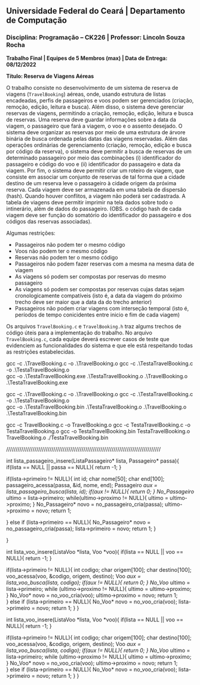 ## **Universidade Federal do Ceará** | **Departamento de Computação**
### **Disciplina: Programação – CK226** | **Professor: Lincoln Souza Rocha**

**Trabalho Final | Equipes de 5 Membros (max) | Data de Entrega: 08/12/2022**

**Título: Reserva de Viagens Aéreas**

O trabalho consiste no desenvolvimento de um sistema de reserva de viagens (`TravelBooking`)
aéreas, onde, usando estrutura de listas encadeadas, perfis de passageiros e voos podem ser 
gerenciados (criação, remoção, edição, leitura e busca). Além disso, o sistema deve gerenciar 
reservas de viagens, permitindo a criação, remoção, edição, leitura e busca de reservas.
Uma reserva deve guardar informações sobre a data da viagem, o passageiro que fará a viagem, 
o voo e o assento desejado. O sistema deve organizar as reservas por meio de uma estrutura de árvore
binária de busca ordenada pelas datas das viagens reservadas. Além das operações ordinárias de 
gerenciamento (criação, remoção, edição e busca por código da reserva), o sistema deve permitir
a busca de reservas de um determinado passageiro por meio das combinações (i) identificador do
passageiro e código do voo e (ii) identificador do passageiro e data da viagem. Por fim, o
sistema deve permitir criar um roteiro de viagem, que consiste em associar um conjunto de reservas
de tal forma que a cidade destino de um reserva leve o passageiro à cidade origem da próxima reserva.
Cada viagem deve ser armazenada em uma tabela de dispersão (hash). Quando houver conflitos, a viagem
não poderá ser cadastrada. A tabela de viagens deve permitir imprimir na tela dados sobre todo o
intinerário, além de dados do passageiro. 
(OBS. o código hash de cada viagem deve ser função do somatório do identificador do passageiro e dos códigos das reservas associadas).

Algumas restrições:
- Passageiros não podem ter o mesmo código 
- Voos não podem ter o mesmo código
- Reservas não podem ter o mesmo código
- Passageiros não podem fazer reservas com a mesma na mesma data de viagem
- As viagens só podem ser compostas por reservas do mesmo passageiro
- As viagens só podem ser compostas por reservas cujas datas sejam cronologicamente
   compatíveis (isto é, a data da viagem do próximo trecho deve ser maior que a data da do trecho anterior)
- Passageiros não podem criar viagens com interseção temporal (isto é, períodos de tempo conicidentes entre inicio e fim de cada viagem)

Os arquivos `TravelBooking.c` e `TravelBooking.h` traz algums trechos de código úteis para a implementação do trabalho. No arquivo `TravelBooking.c`,
cada equipe deverá escrever casos de teste que evidenciem as funcionalidades do sistema e que ele está respeitando todas as restrições estabelecidas. 

gcc -c .\TravelBooking.c -o .\TravelBooking.o
gcc -c .\TestaTravelBooking.c -o .\TestaTravelBooking.o          
gcc -o .\TestaTravelBooking.exe .\TestaTravelBooking.o .\TravelBooking.o
.\TestaTravelBooking.exe

gcc -c .\TravelBooking.c -o .\TravelBooking.o
gcc -c .\TestaTravelBooking.c -o .\TestaTravelBooking.o          
gcc -o .\TestaTravelBooking.bin .\TestaTravelBooking.o .\TravelBooking.o
.\TestaTravelBooking.bin

gcc -c TravelBooking.c -o TravelBooking.o
gcc -c TestaTravelBooking.c -o TestaTravelBooking.o 
gcc -o TestaTravelBooking.bin  TestaTravelBooking.o TravelBooking.o
./TestaTravelBooking.bin

//////////////////////////////////////////////////////////////////////////////////



int lista_passageiro_insere(ListaPassageiro* lista, Passageiro* passa){
  if(lista == NULL || passa == NULL){
    return -1;
  }
  
  if(lista->primeiro != NULL){
    int id;
    char nome[50];
    char end[100];
    passageiro_acessa(passa, &id, nome, end);
    Passageiro *aux = lista_passageiro_busca(lista, id);
    if(aux != NULL){
      return 0;
    }
    No_Passageiro* ultimo = lista->primeiro;
    while(ultimo->proximo != NULL){
      ultimo = ultimo->proximo;
    }
    No_Passageiro* novo = no_passageiro_cria(passa);
    ultimo->proximo = novo;
    return 1;
    
  }
  else if (lista->primeiro == NULL){
    No_Passageiro* novo = no_passageiro_cria(passa);
    lista->primeiro = novo;
    return 1;
  }
  
}

int lista_voo_insere(ListaVoo *lista, Voo *voo){
  if(lista == NULL || voo == NULL){
    return -1;
  }

  if(lista->primeiro != NULL){
    int codigo;
    char origem[100];
    char destino[100];
    voo_acessa(voo, &codigo, origem, destino);
    Voo *aux = lista_voo_busca(lista, codigo);
    if(aux != NULL){
      return 0;
    }
    No_Voo* ultimo = lista->primeiro;
    while (ultimo->proximo != NULL){
      ultimo = ultimo->proximo;
    }
    No_Voo* novo = no_voo_cria(voo);
    ultimo->proximo = novo;
    return 1;    
  }
  else if (lista->primeiro == NULL){
    No_Voo* novo = no_voo_cria(voo);
    lista->primeiro = novo;
    return 1;
  }
}

int lista_voo_insere(ListaVoo *lista, Voo *voo){
  if(lista == NULL || voo == NULL){
    return -1;
  }

  if(lista->primeiro != NULL){
    int codigo;
    char origem[100];
    char destino[100];
    voo_acessa(voo, &codigo, origem, destino);
    Voo *aux = lista_voo_busca(lista, codigo);
    if(aux != NULL){
      return 0;
    }
    No_Voo* ultimo = lista->primeiro;
    while (ultimo->proximo != NULL){
      ultimo = ultimo->proximo;
    }
    No_Voo* novo = no_voo_cria(voo);
    ultimo->proximo = novo;
    return 1;    
  }
  else if (lista->primeiro == NULL){
    No_Voo* novo = no_voo_cria(voo);
    lista->primeiro = novo;
    return 1;
  }
}